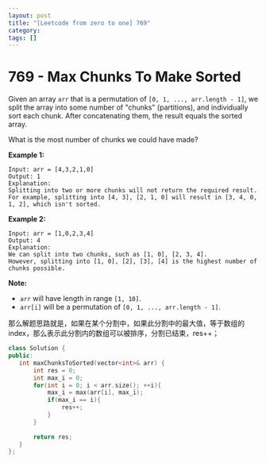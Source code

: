 ```yaml
---
layout: post
title: "[Leetcode from zero to one] 769"
category: 
tags: []
---
```


# 769 - Max Chunks To Make Sorted

Given an array `arr` that is a permutation of `[0, 1, ..., arr.length - 1]`, we split the array into some number of "chunks" (partitions), and individually sort each chunk.  After concatenating them, the result equals the sorted array.

What is the most number of chunks we could have made?

**Example 1:**

```
Input: arr = [4,3,2,1,0]
Output: 1
Explanation:
Splitting into two or more chunks will not return the required result.
For example, splitting into [4, 3], [2, 1, 0] will result in [3, 4, 0, 1, 2], which isn't sorted.
```

**Example 2:**

```
Input: arr = [1,0,2,3,4]
Output: 4
Explanation:
We can split into two chunks, such as [1, 0], [2, 3, 4].
However, splitting into [1, 0], [2], [3], [4] is the highest number of chunks possible.
```

**Note:**

- `arr` will have length in range `[1, 10]`.
- `arr[i]` will be a permutation of `[0, 1, ..., arr.length - 1]`.





那么解题思路就是，如果在某个分割中，如果此分割中的最大值，等于数组的index，那么表示此分割内的数组可以被排序，分割已结束，res++；

 ```c++
class Solution {
public:
    int maxChunksToSorted(vector<int>& arr) {
        int res = 0;
        int max_i = 0;
        for(int i = 0; i < arr.size(); ++i){
            max_i = max(arr[i], max_i);
            if(max_i == i){
                res++;
            }
        }
        
        return res;
    }
};
 ```

